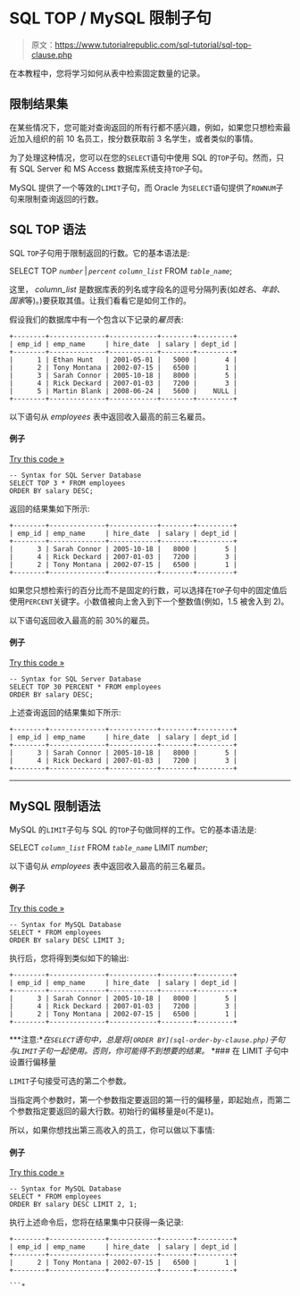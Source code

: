 # SQL TOP / MySQL 限制子句

> 原文：<https://www.tutorialrepublic.com/sql-tutorial/sql-top-clause.php>

在本教程中，您将学习如何从表中检索固定数量的记录。

## 限制结果集

在某些情况下，您可能对查询返回的所有行都不感兴趣，例如，如果您只想检索最近加入组织的前 10 名员工，按分数获取前 3 名学生，或者类似的事情。

为了处理这种情况，您可以在您的`SELECT`语句中使用 SQL 的`TOP`子句。然而，只有 SQL Server 和 MS Access 数据库系统支持`TOP`子句。

MySQL 提供了一个等效的`LIMIT`子句，而 Oracle 为`SELECT`语句提供了`ROWNUM`子句来限制查询返回的行数。

## SQL TOP 语法

SQL `TOP`子句用于限制返回的行数。它的基本语法是:

SELECT TOP *`number`* | *`percent`* *`column_list`* FROM *`table_name`*;

这里， *column_list* 是数据库表的列名或字段名的逗号分隔列表(如*姓名*、*年龄*、*国家*等)。)要获取其值。让我们看看它是如何工作的。

假设我们的数据库中有一个包含以下记录的*雇员*表:

```
+--------+--------------+------------+--------+---------+
| emp_id | emp_name     | hire_date  | salary | dept_id |
+--------+--------------+------------+--------+---------+
|      1 | Ethan Hunt   | 2001-05-01 |   5000 |       4 |
|      2 | Tony Montana | 2002-07-15 |   6500 |       1 |
|      3 | Sarah Connor | 2005-10-18 |   8000 |       5 |
|      4 | Rick Deckard | 2007-01-03 |   7200 |       3 |
|      5 | Martin Blank | 2008-06-24 |   5600 |    NULL |
+--------+--------------+------------+--------+---------+

```

以下语句从 *employees* 表中返回收入最高的前三名雇员。

#### 例子

[Try this code »](javascript:void(0); "Not Supported in Web SQL")

```
-- Syntax for SQL Server Database  
SELECT TOP 3 * FROM employees
ORDER BY salary DESC;
```

返回的结果集如下所示:

```
+--------+--------------+------------+--------+---------+
| emp_id | emp_name     | hire_date  | salary | dept_id |
+--------+--------------+------------+--------+---------+
|      3 | Sarah Connor | 2005-10-18 |   8000 |       5 |
|      4 | Rick Deckard | 2007-01-03 |   7200 |       3 |
|      2 | Tony Montana | 2002-07-15 |   6500 |       1 |
+--------+--------------+------------+--------+---------+

```

如果您只想检索行的百分比而不是固定的行数，可以选择在`TOP`子句中的固定值后使用`PERCENT`关键字。小数值被向上舍入到下一个整数值(例如，1.5 被舍入到 2)。

以下语句返回收入最高的前 30%的雇员。

#### 例子

[Try this code »](javascript:void(0); "Not Supported in Web SQL")

```
-- Syntax for SQL Server Database  
SELECT TOP 30 PERCENT * FROM employees
ORDER BY salary DESC;
```

上述查询返回的结果集如下所示:

```
+--------+--------------+------------+--------+---------+
| emp_id | emp_name     | hire_date  | salary | dept_id |
+--------+--------------+------------+--------+---------+
|      3 | Sarah Connor | 2005-10-18 |   8000 |       5 |
|      4 | Rick Deckard | 2007-01-03 |   7200 |       3 |
+--------+--------------+------------+--------+---------+

```

* * *

## MySQL 限制语法

MySQL 的`LIMIT`子句与 SQL 的`TOP`子句做同样的工作。它的基本语法是:

SELECT *`column_list`* FROM *`table_name`* LIMIT *number*;

以下语句从 *employees* 表中返回收入最高的前三名雇员。

#### 例子

[Try this code »](../codelab.php?topic=sql&file=limit-clause "Try this code using online Editor")

```
-- Syntax for MySQL Database 
SELECT * FROM employees 
ORDER BY salary DESC LIMIT 3;
```

执行后，您将得到类似如下的输出:

```
+--------+--------------+------------+--------+---------+
| emp_id | emp_name     | hire_date  | salary | dept_id |
+--------+--------------+------------+--------+---------+
|      3 | Sarah Connor | 2005-10-18 |   8000 |       5 |
|      4 | Rick Deckard | 2007-01-03 |   7200 |       3 |
|      2 | Tony Montana | 2002-07-15 |   6500 |       1 |
+--------+--------------+------------+--------+---------+

```

 ***注意:**在`SELECT`语句中，总是将`[ORDER BY](sql-order-by-clause.php)`子句与`LIMIT`子句一起使用。否则，你可能得不到想要的结果。*  *### 在 LIMIT 子句中设置行偏移量

`LIMIT`子句接受可选的第二个参数。

当指定两个参数时，第一个参数指定要返回的第一行的偏移量，即起始点，而第二个参数指定要返回的最大行数。初始行的偏移量是`0`(不是`1`)。

所以，如果你想找出第三高收入的员工，你可以做以下事情:

#### 例子

[Try this code »](../codelab.php?topic=sql&file=limit-clause-with-two-parameters "Try this code using online Editor")

```
-- Syntax for MySQL Database 
SELECT * FROM employees 
ORDER BY salary DESC LIMIT 2, 1;
```

执行上述命令后，您将在结果集中只获得一条记录:

```
+--------+--------------+------------+--------+---------+
| emp_id | emp_name     | hire_date  | salary | dept_id |
+--------+--------------+------------+--------+---------+
|      2 | Tony Montana | 2002-07-15 |   6500 |       1 |
+--------+--------------+------------+--------+---------+

```*
